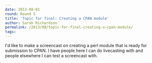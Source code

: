 ```yaml
---
date: 2013-08-01
round: Round 5
title: 'Topic for final: Creating a CPAN module'
author: Sarah Richardson
permalink: /2013/08/topic-for-final-creating-a-cpan-module/
tags:
---
```

I'd like to make a screencast on creating a perl module that is ready for submission to CPAN. I have people here I can do livecasting with and people elsewhere I can test a screencast with.
